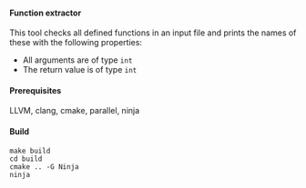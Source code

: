 #### Function extractor

This tool checks all defined functions in an input file and prints the names of
these with the following properties:

- All arguments are of type `int`
- The return value is of type `int`

#### Prerequisites

LLVM, clang, cmake, parallel, ninja


#### Build

```
make build
cd build
cmake .. -G Ninja
ninja
```
